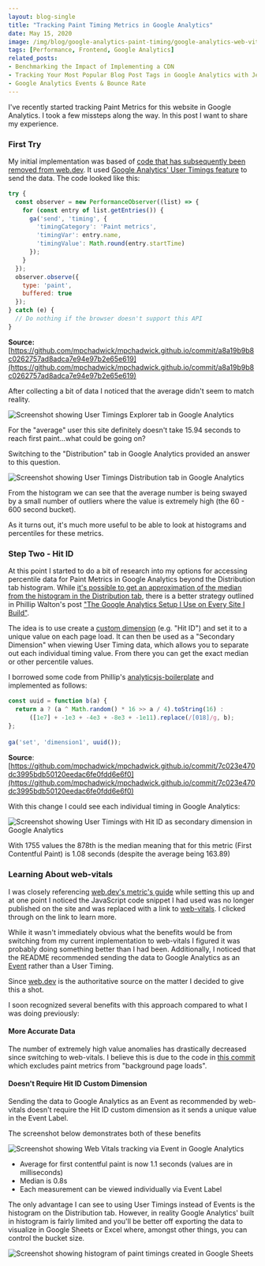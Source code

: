 ```yaml
---
layout: blog-single
title: "Tracking Paint Timing Metrics in Google Analytics"
date: May 15, 2020
image: /img/blog/google-analytics-paint-timing/google-analytics-web-vitals@2x.png
tags: [Performance, Frontend, Google Analytics]
related_posts:
- Benchmarking the Impact of Implementing a CDN
- Tracking Your Most Popular Blog Post Tags in Google Analytics with Jekyll
- Google Analytics Events & Bounce Rate
---
```


I've recently started tracking Paint Metrics for this website in Google Analytics. I took a few missteps along the way. In this post I want to share my experience.

<!-- excerpt_separator -->

### First Try

My initial implementation was based of [code that has subsequently been removed from web.dev](https://github.com/GoogleChrome/web.dev/blob/bc44423760d190a25d85ca59d58c026910b62c92/src/site/content/en/metrics/fcp/index.md#measure-fcp-in-javascript). It used [Google Analytics' User Timings feature](https://developers.google.com/analytics/devguides/collection/analyticsjs/user-timings) to send the data. The code looked like this:

```js
try {
  const observer = new PerformanceObserver((list) => {
    for (const entry of list.getEntries()) {
      ga('send', 'timing', {
        'timingCategory': 'Paint metrics',
        'timingVar': entry.name,
        'timingValue': Math.round(entry.startTime)
      });
    }
  });
  observer.observe({
    type: 'paint',
    buffered: true
  });
} catch (e) {
  // Do nothing if the browser doesn't support this API
}
```

**Source:** [https://github.com/mpchadwick/mpchadwick.github.io/commit/a8a19b9b8c0262757ad8adca7e94e97b2e65e619](https://github.com/mpchadwick/mpchadwick.github.io/commit/a8a19b9b8c0262757ad8adca7e94e97b2e65e619)
 
After collecting a bit of data I noticed that the average didn't seem to match reality.

<img
  class="rounded shadow"
  src="/img/blog/google-analytics-paint-timing/google-analytics-user-timing-explorer@1x.png"
  srcset="/img/blog/google-analytics-paint-timing/google-analytics-user-timing-explorer@1x.png 1x, /img/blog/google-analytics-paint-timing/google-analytics-user-timing-explorer@2x.png 2x"
  alt="Screenshot showing User Timings Explorer tab in Google Analytics">
  
For the "average" user this site definitely doesn't take 15.94 seconds to reach first paint...what could be going on?

Switching to the "Distribution" tab in Google Analytics provided an answer to this question.

<img
  class="rounded shadow"
  src="/img/blog/google-analytics-paint-timing/google-analytics-user-timing-distribution@1x.png"
  srcset="/img/blog/google-analytics-paint-timing/google-analytics-user-timing-distribution@1x.png 1x, /img/blog/google-analytics-paint-timing/google-analytics-user-timing-distribution@2x.png 2x"
  alt="Screenshot showing User Timings Distribution tab in Google Analytics">

From the histogram we can see that the average number is being swayed by a small number of outliers where the value is extremely high (the 60 - 600 second bucket).

As it turns out, it's much more useful to be able to look at histograms and percentiles for these metrics.

### Step Two - Hit ID

At this point I started to do a bit of research into my options for accessing percentile data for Paint Metrics in Google Analytics beyond the Distribution tab histogram. While [it's possible to get an approximation of the median from the histogram in the Distribution tab](https://www.michaelwhitaker.com/2011/11/21/site-speed-median/), there is a better strategy outlined in Phillip Walton's post ["The Google Analytics Setup I Use on Every Site I Build"](https://philipwalton.com/articles/the-google-analytics-setup-i-use-on-every-site-i-build/). 

The idea is to use create a [custom dimension](https://support.google.com/analytics/answer/2709828?hl=en) (e.g. "Hit ID") and set it to a unique value on each page load. It can then be used as a "Secondary Dimension" when viewing User Timing data, which allows you to separate out each individual timing value. From there you can get the exact median or other percentile values.

I borrowed some code from Phillip's [analyticsjs-boilerplate](https://github.com/philipwalton/analyticsjs-boilerplate) and implemented as follows:

```js
const uuid = function b(a) {
  return a ? (a ^ Math.random() * 16 >> a / 4).toString(16) :
      ([1e7] + -1e3 + -4e3 + -8e3 + -1e11).replace(/[018]/g, b);
};

ga('set', 'dimension1', uuid());
```

**Source**: [https://github.com/mpchadwick/mpchadwick.github.io/commit/7c023e470dc3995bdb50120eedac6fe0fdd6e6f0](https://github.com/mpchadwick/mpchadwick.github.io/commit/7c023e470dc3995bdb50120eedac6fe0fdd6e6f0)

With this change I could see each individual timing in Google Analytics:

<img
  class="rounded shadow"
  src="/img/blog/google-analytics-paint-timing/google-analytics-user-timing-hit-id-secondary-dimension@1x.png"
  srcset="/img/blog/google-analytics-paint-timing/google-analytics-user-timing-hit-id-secondary-dimension@1x.png 1x, /img/blog/google-analytics-paint-timing/google-analytics-user-timing-hit-id-secondary-dimension@2x.png 2x"
  alt="Screenshot showing User Timings with Hit ID as secondary dimension in Google Analytics">
  
With 1755 values the 878th is the median meaning that for this metric (First Contentful Paint) is 1.08 seconds (despite the average being 163.89)

### Learning About web-vitals

I was closely referencing [web.dev's metric's guide](https://web.dev/metrics/) while setting this up and at one point I noticed the JavaScript code snippet I had used was no longer published on the site and was replaced with a link to [web-vitals](https://github.com/GoogleChrome/web-vitals). I clicked through on the link to learn more.

While it wasn't immediately obvious what the benefits would be from switching from my current implementation to web-vitals I figured it was probably doing something better than I had been. Additionally, I noticed that the README recommended sending the data to Google Analytics as an [Event](https://developers.google.com/analytics/devguides/collection/analyticsjs/events) rather than a User Timing.

Since [web.dev](https://web.dev/) is the authoritative source on the matter I decided to give this a shot.

I soon recognized several benefits with this approach compared to what I was doing previously:

#### More Accurate Data

The number of extremely high value anomalies has drastically decreased since switching to web-vitals. I believe this is due to the code in [this commit](https://github.com/GoogleChrome/web-vitals/commit/783a28ac8c77442a80038e94a1e1297e2084d7a2) which excludes paint metrics from "background page loads".

#### Doesn't Require Hit ID Custom Dimension

Sending the data to Google Analytics as an Event as recommended by web-vitals doesn't require the Hit ID custom dimension as it sends a unique value in the Event Label.

The screenshot below demonstrates both of these benefits

<img
  class="rounded shadow"
  src="/img/blog/google-analytics-paint-timing/google-analytics-web-vitals@1x.png"
  srcset="/img/blog/google-analytics-paint-timing/google-analytics-web-vitals@1x.png 1x, /img/blog/google-analytics-paint-timing/google-analytics-web-vitals@2x.png 2x"
  alt="Screenshot showing Web Vitals tracking via Event in Google Analytics">

- Average for first contentful paint is now 1.1 seconds (values are in milliseconds)
- Median is 0.8s
- Each measurement can be viewed individually via Event Label

The only advantage I can see to using User Timings instead of Events is the histogram on the Distribution tab. However, in reality Google Analytics' built in histogram is fairly limited and you'll be better off exporting the data to visualize in Google Sheets or Excel where, amongst other things, you can control the bucket size.

<img
  class="rounded shadow"
  src="/img/blog/google-analytics-paint-timing/google-sheets-paint-timings-histogram@1x.png"
  srcset="/img/blog/google-analytics-paint-timing/google-sheets-paint-timings-histogram@1x.png 1x, /img/blog/google-analytics-paint-timing/google-sheets-paint-timings-histogram@2x.png 2x"
  alt="Screenshot showing histogram of paint timings created in Google Sheets">

